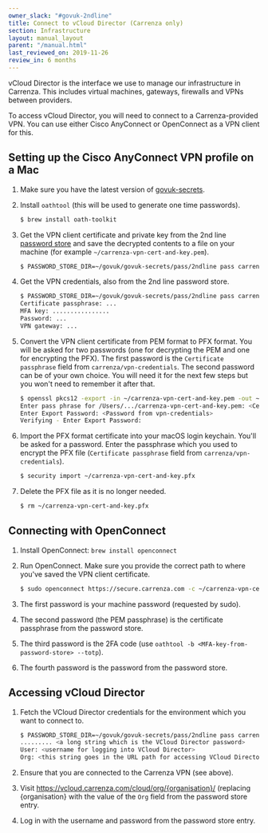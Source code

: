 ```yaml
---
owner_slack: "#govuk-2ndline"
title: Connect to vCloud Director (Carrenza only)
section: Infrastructure
layout: manual_layout
parent: "/manual.html"
last_reviewed_on: 2019-11-26
review_in: 6 months
---
```


vCloud Director is the interface we use to manage our infrastructure in
Carrenza. This includes virtual machines, gateways, firewalls and VPNs between
providers.

To access vCloud Director, you will need to connect to a Carrenza-provided VPN.
You can use either Cisco AnyConnect or OpenConnect as a VPN client for this.

## Setting up the Cisco AnyConnect VPN profile on a Mac

1. Make sure you have the latest version of [govuk-secrets][].

1. Install `oathtool` (this will be used to generate one time passwords).

   ```sh
   $ brew install oath-toolkit
   ```

1. Get the VPN client certificate and private key from the 2nd line
   [password store](https://github.com/alphagov/govuk-secrets/tree/master/pass)
   and save the decrypted contents to a file on your machine (for example
     `~/carrenza-vpn-cert-and-key.pem`).

    ```sh
    $ PASSWORD_STORE_DIR=~/govuk/govuk-secrets/pass/2ndline pass carrenza/vpn-certificate > ~/carrenza-vpn-cert-and-key.pem
    ```

1. Get the VPN credentials, also from the 2nd line password store.

    ```sh
    $ PASSWORD_STORE_DIR=~/govuk/govuk-secrets/pass/2ndline pass carrenza/vpn-credentials
    Certificate passphrase: ...
    MFA key: ................
    Password: ...
    VPN gateway: ...
    ```

1. Convert the VPN client certificate from PEM format to PFX format. You will
   be asked for two passwords (one for decrypting the PEM and one for
   encrypting the PFX). The first password is the `Certificate passphrase`
   field from `carrenza/vpn-credentials`. The second password can be of your
   own choice. You will need it for the next few steps but you won't need to
   remember it after that.

    ```sh
    $ openssl pkcs12 -export -in ~/carrenza-vpn-cert-and-key.pem -out ~/carrenza-vpn-cert-and-key.pfx
    Enter pass phrase for /Users/.../carrenza-vpn-cert-and-key.pem: <Certificate passphrase from vpn-credentials>
    Enter Export Password: <Password from vpn-credentials>
    Verifying - Enter Export Password:
    ```

1. Import the PFX format certificate into your macOS login keychain. You'll be
   asked for a password. Enter the passphrase which you used to encrypt the PFX
   file (`Certificate passphrase` field from `carrenza/vpn-credentials`).

   ```sh
   $ security import ~/carrenza-vpn-cert-and-key.pfx
   ```

1. Delete the PFX file as it is no longer needed.

    ```sh
    $ rm ~/carrenza-vpn-cert-and-key.pfx
    ```

## Connecting with OpenConnect

1. Install OpenConnect: `brew install openconnect`
1. Run OpenConnect. Make sure you provide the correct path to where
   you've saved the VPN client certificate.

   ```sh
   $ sudo openconnect https://secure.carrenza.com -c ~/carrenza-vpn-cert-and-key.pem
   ```

1. The first password is your machine password (requested by sudo).
1. The second password (the PEM passphrase) is the certificate passphrase from
   the password store.
1. The third password is the 2FA code (use `oathtool -b
   <MFA-key-from-password-store> --totp`).
1. The fourth password is the password from the password store.

## Accessing vCloud Director

1. Fetch the VCloud Director credentials for the environment which you want to
   connect to.

    ```sh
    $ PASSWORD_STORE_DIR=~/govuk/govuk-secrets/pass/2ndline pass carrenza/vcloud-integration
    ......... <a long string which is the VCloud Director password>
    User: <username for logging into VCloud Director>
    Org: <this string goes in the URL path for accessing VCloud Director>
    ```

1. Ensure that you are connected to the Carrenza VPN (see above).

1. Visit https://vcloud.carrenza.com/cloud/org/{organisation}/ (replacing
   {organisation} with the value of the `Org` field from the password store
   entry.

1. Log in with the username and password from the password store entry.

[govuk-secrets]: https://github.com/alphagov/govuk-secrets
